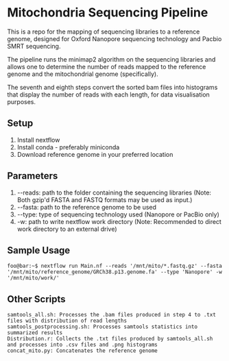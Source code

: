 # Mitochondria Sequencing Pipeline

This is a repo for the mapping of sequencing libraries to a reference genome, designed for Oxford Nanopore sequencing technology and Pacbio SMRT sequencing. 

The pipeline runs the minimap2 algorithm on the sequencing libraries and allows one to determine the number of reads mapped to the reference genome and the mitochondrial genome (specifically). 

The seventh and eighth steps convert the sorted bam files into histograms that display the number of reads with each length, for data visualisation purposes.

## Setup 

1. Install nextflow 
2. Install conda - preferably miniconda 
3. Download reference genome in your preferred location 

## Parameters
1. --reads: path to the folder containing the sequencing libraries (Note: Both gzip'd FASTA and FASTQ formats may be used as input.) 
2. --fasta: path to the reference genome to be used 
3. --type: type of sequencing technology used (Nanopore or PacBio only) 
4. -w: path to write nextflow work directory (Note: Recommended to direct work directory to an external drive)

## Sample Usage
```console
foo@bar:~$ nextflow run Main.nf --reads '/mnt/mito/*.fastq.gz' --fasta '/mnt/mito/reference_genome/GRCh38.p13.genome.fa' --type 'Nanopore' -w '/mnt/mito/work/' 
```

## Other Scripts 

```console
samtools_all.sh: Processes the .bam files produced in step 4 to .txt files with distribution of read lengths
samtools_postprocessing.sh: Processes samtools statistics into summarized results
Distribution.r: Collects the .txt files produced by samtools_all.sh and processes into .csv files and .png histograms
concat_mito.py: Concatenates the reference genome
